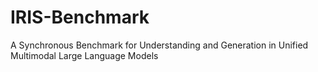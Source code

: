 # IRIS-Benchmark
A Synchronous Benchmark for Understanding and Generation in Unified Multimodal Large Language Models
